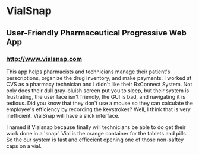 # VialSnap
## User-Friendly Pharmaceutical Progressive Web App
### http://www.vialsnap.com
This app helps pharmacists and technicians manage their patient's perscriptions, organize the drug inventory, and make payments. 
I worked at CVS as a pharmacy technician and I didn't like their RxConnect System. Not only does their dull gray-bluish screen put you to 
sleep, but their system is frustrating, the user face isn't friendly, the GUI is bad, and navigating it is tedious. 
Did you know that they don't use a mouse so they can calculate the employee's efficiency by recording the keystrokes? Well, I think that 
is very inefficient.
VialSnap will have a slick interface.  

I named it Vialsnap because finally will technicians be able to do get their work done in a 'snap'. Vial is the orange container for the 
tablets and pills. So the our system is fast and effiecient opening one of those non-saftey caps on a vial.
